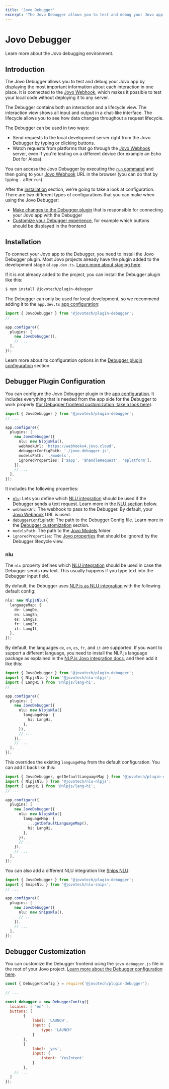 ```yaml
---
title: 'Jovo Debugger'
excerpt: 'The Jovo Debugger allows you to test and debug your Jovo app by displaying the most important information about each interaction in one place.'
---
```


# Jovo Debugger

Learn more about the Jovo debugging environment.

## Introduction

The Jovo Debugger allows you to test and debug your Jovo app by displaying the most important information about each interaction in one place. It is connected to the [Jovo Webhook](https://www.jovo.tech/docs/webhook), which makes it possible to test your local code without deploying it to any server.

The Debugger contains both an interaction and a lifecycle view. The interaction view shows all input and output in a chat-like interface. The lifecycle allows you to see how data changes throughout a request lifecycle.

The Debugger can be used in two ways:

- Send requests to the local development server right from the Jovo Debugger by typing or clicking buttons.
- Watch requests from platforms that go through the [Jovo Webhook](https://www.jovo.tech/docs/webhook) server, even if you're testing on a different device (for example an Echo Dot for Alexa).

You can access the Jovo Debugger by executing the [`run` command](https://www.jovo.tech/docs/run-command) and then going to your [Jovo Webhook](https://www.jovo.tech/docs/webhook) URL in the browser (you can do that by typing `.` after `run`).

After the [installation](#installation) section, we're going to take a look at configuration. There are two different types of configurations that you can make when using the Jovo Debugger:

- [Make changes to the Debugger plugin](#debugger-plugin-configuration) that is responsible for connecting your Jovo app with the Debugger
- [Customize your Debugger experience](#debugger-customization), for example which buttons should be displayed in the frontend

## Installation

To connect your Jovo app to the Debugger, you need to install the Jovo Debugger plugin. Most Jovo projects already have the plugin added to the development stage at `app.dev.ts`. [Learn more about staging here](https://www.jovo.tech/docs/staging).

If it is not already added to the project, you can install the Debugger plugin like this:

```sh
$ npm install @jovotech/plugin-debugger
```

The Debugger can only be used for local development, so we recommend adding it to the `app.dev.ts` [app configuration](https://www.jovo.tech/docs/app-config):

```typescript
import { JovoDebugger } from '@jovotech/plugin-debugger';
// ...

app.configure({
  plugins: [
    new JovoDebugger(),
    // ...
  ],
});
```

Learn more about its configuration options in the [Debugger plugin configuration](#debugger-plugin-configuration) section.

## Debugger Plugin Configuration

You can configure the Jovo Debugger plugin in the [app configuration](https://www.jovo.tech/docs/app-config). It includes everything that is needed from the app side for the Debugger to work properly ([for Debugger frontend customization, take a look here](#debugger-customization)).

```typescript
import { JovoDebugger } from '@jovotech/plugin-debugger';
// ...

app.configure({
  plugins: [
    new JovoDebugger({
      nlu: new NlpjsNlu(),
      webhookUrl: 'https://webhookv4.jovo.cloud',
      debuggerConfigPath: './jovo.debugger.js',
      modelsPath: './models',
      ignoredProperties: ['$app', '$handleRequest', '$platform'],
    }),
    // ...
  ],
});
```

It includes the following properties:

- [`nlu`](#nlu): Lets you define which [NLU integration](https://www.jovo.tech/docs/nlu) should be used if the Debugger sends a text request. Learn more in the [NLU section](#nlu) below.
- `webhookUrl`: The webhook to pass to the Debugger. By default, your [Jovo Webhook](https://www.jovo.tech/docs/webhook) URL is used.
- [`debuggerConfigPath`](#debugger-customization): The path to the Debugger Config file. Learn more in the [Debugger customization](#debugger-customization) section.
- `modelsPath`: The path to the [Jovo Models](https://www.jovo.tech/docs/models) folder.
- `ignoredProperties`: The [Jovo properties](https://www.jovo.tech/docs/jovo-properties) that should be ignored by the Debugger lifecycle view.

### nlu

The `nlu` property defines which [NLU integration](https://www.jovo.tech/docs/nlu) should be used in case the Debugger sends raw text. This usually happens if you type text into the Debugger input field.

By default, the Debugger uses [NLP.js as NLU integration](https://www.jovo.tech/marketplace/nlu-nlpjs) with the following default config:

```typescript
nlu: new NlpjsNlu({
  languageMap: {
    de: LangDe,
    en: LangEn,
    es: LangEs,
    fr: LangFr,
    it: LangIt,
  },
});
```

By default, the languages `de`, `en`, `es`, `fr`, and `it` are supported. If you want to support a different language, you need to install the NLP.js language package as explained in the [NLP.js Jovo integration docs](https://www.jovo.tech/marketplace/nlu-nlpjs#language-configuration), and then add it like this:

```typescript
import { JovoDebugger } from '@jovotech/plugin-debugger';
import { NlpjsNlu } from '@jovotech/nlu-nlpjs';
import { LangHi } from '@nlpjs/lang-hi';
// ...

app.configure({
  plugins: [
    new JovoDebugger({
      nlu: new NlpjsNlu({
        languageMap: {
          hi: LangHi,
        },
      }),
      // ...
    }),
    // ...
  ],
});
```

This overrides the existing `languageMap` from the default configuration. You can add it back like this:

```typescript
import { JovoDebugger, getDefaultLanguageMap } from '@jovotech/plugin-debugger';
import { NlpjsNlu } from '@jovotech/nlu-nlpjs';
import { LangHi } from '@nlpjs/lang-hi';
// ...

app.configure({
  plugins: [
    new JovoDebugger({
      nlu: new NlpjsNlu({
        languageMap: {
          ...getDefaultLanguageMap(),
          hi: LangHi,
        },
      }),
      // ...
    }),
    // ...
  ],
});
```

You can also add a different NLU integration like [Snips NLU](https://www.jovo.tech/marketplace/nlu-snips):

```typescript
import { JovoDebugger } from '@jovotech/plugin-debugger';
import { SnipsNlu } from '@jovotech/nlu-snips';
// ...

app.configure({
  plugins: [
    new JovoDebugger({
      nlu: new SnipsNlu(),
      // ...
    }),
    // ...
  ],
});
```

## Debugger Customization

You can customize the Debugger frontend using the `jovo.debugger.js` file in the root of your Jovo project. [Learn more about the Debugger configuration here](https://www.jovo.tech/docs/debugger-config).

```js
const { DebuggerConfig } = require('@jovotech/plugin-debugger');

// ...

const debugger = new DebuggerConfig({
  locales: [ 'en' ],
  buttons: [
		{
			label: 'LAUNCH',
			input: {
				type: 'LAUNCH'
			}
		},
		{
			label: 'yes',
			input: {
				intent: 'YesIntent'
			}
		},
    // ...
  ]
});
```
